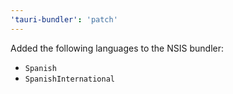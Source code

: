 ```yaml
---
'tauri-bundler': 'patch'
---
```


Added the following languages to the NSIS bundler:

- `Spanish`
- `SpanishInternational`
